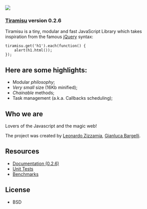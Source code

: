 
<img src="http://www.tiramisujs.com/static/tiramisu_logo.png"/>

### [Tiramisu][0] version 0.2.6 ###

Tiramisu is a tiny, modular and fast JavaScript Library 
which takes inspiration from the famous [jQuery][1] syntax:

    tiramisu.get('h1').each(function() {
        alert(h1.html());
    });

## Here are some highlights:

*  Modular *philosophy*;
*  *Very small* size (16Kb minified);
*  *Chainable* methods;
*  Task management (a.k.a. Callbacks scheduling);

## Who we are

Lovers of the Javascript and the magic web!

The project was created by [Leonardo Zizzamia](http://zizzamia.com/), [Gianluca Bargelli](http://proudlygeek.appspot.com/).

## Resources

*  [Documentation (0.2.6)][2]
*  [Unit Tests][3]
*  [Benchmarks][4]

[0]: http://www.tiramisujs.com
[1]: http://jquery.com/
[2]: http://www.tiramisujs.com/docs
[3]: http://www.tiramisujs.com/test
[4]: http://tiramisu-proudlygeek.dotcloud.com/

## License

* BSD
